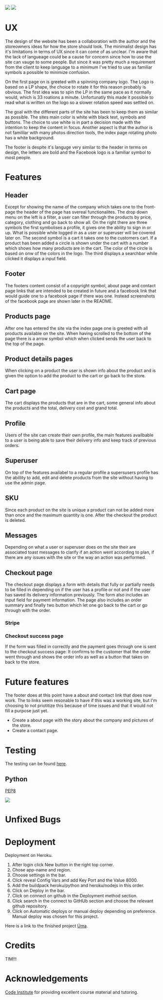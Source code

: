 ![](media/front-page.jpg)
![](media/products.jpg)

# UX 
The design of the website has been a collaboration with the author and the storeowners ideas for how the store should look. The minimalist design has it's limitations in terms of UX since it can come of as unclear. I'm aware that the lack of langueage could be a cause for concern since how to use the site can vauge to some people. But since it was pretty much a requirement from the client to keep language to a minimum I've tried to use as familiar symbols a possible to minimize confusion.

On the first page on is greeted with a spinning company logo. The Logo is based on a LP shape, the choice to rotate it for this reason probably is obvious. The first idea was to spin the LP in the same pace as it normally would, which is 33 roations a minute. Unfortunatly this made it possible to read what is written on the logo so a slower rotation speed was settled on.

The goal with the different parts of the site has been to keep them as similar as possible. 
The sites main color is white with black text, symbols and buttons. The choice to use white is in part a decision made with the intention to keep the content in focus. Another aspect is that the author is not famililar with many photos direction tools, the index page rotating photo has a white background.

The footer is despite it's languge very similar to the header in terms on design, the letters are bold and the Facebook logo is a familiar symbol to most people. 

# Features

## Header

Except for showing the name of the company which takes one to the front-page the header of the page has svereal functionalites. The drop down menu on the left is a filter, a user can filter through the products by price, category, clothing and go back to show all.
On the right there are three symbols the first symbolises a profile, it gives one the ability to sign in or up. What is possible while logged in as a user or superuser will be covered later on. The second symbol is a cart it takes one to the customers cart. If a product has been added a circle is shown under the cart with a number which shows how many products are in the cart. The color of the circle is based on onw of the colors in the logo. The third displays a searchbar while clicked it displays a input field.

## Footer

The footers content consist of a copyright symbol, about page and contact page links that are intended to be created in future and a facebook link that would guide one to a facebook page if there was one. Instead screenshots of the facebook page are shown later in the README.

## Products page

After one has entered the site via the index page one is greeted with all products available on the site. When having scrolled to the bottom of the page there is a arrow symbol which when clicked sends the user back to the top of the page.

## Product details pages

When clicking on a product the user is shown info about the product and is given the option to add the product to the cart or go back to the store.

## Cart page

The cart displays the products that are in the cart, some general info about the products and the total, delivery cost and grand total.

## Profile

Users of the site can create their own profile, the main features availbable to a user is being able to save their delivery info and keep track of previous orders.

## Superuser

On top of the features availabel to a regular profile a supersusers profile has the abillity to add, edit and delete products from the site without having to use the admin page. 

## SKU

Since each product on the site is unique a product can not be added more than once and the maximum quantity is one. After the checkout the product is deleted.

## Messages

Depending on what a user or superuser does on the site their are associated toast messages to clarify if an action went according to plan, if there are any issues with the site or the way an action was performed.

## Checkout page

The checkout page displays a form with details that fully or partially needs to be filled in depending on if the user has a profile or not and if the user has saved its delivery information previously. The form also includes an input field for payment information. The page also includes an order summary and finally two button which let one go back to the cart or go through with the order.

### Stripe



### Checkout success page

If the form was filled in correctly and the payment goes through one is sent to the checkout success page: It confirms to the customer that the order went through and shows the order info as well as a button that takes on back to the store.

# Future features

The footer does at this point have a about and contact link that does now work. The to links seem resonable to have if this was a working site, but I'm choosing to not priotitize this because of time issues and that it would not fill a purpose just yet.
* Create a about page with the story about the company and pictures of the store.
* Create a contact page.

# Testing

The testing can be found [here](test.md).


## Python
[PEP8](http://pep8online.com//)

![](media/)


# Unfixed Bugs


# Deployment
Deployment on Heroku.
1. After login click New button in the right top corner.
2. Chose app-name and region.
3. Choose settings in the bar.
4. Click reveal Config Vars and add Key Port and the Value 8000.
5. Add the buildpack heroku/python and heroku/nodejs in this order.
6. Click on Deploy in the bar.
7. Click on connect on github in the Deployment method section.
8. Click search in the connect to GitHUb section and choose the relevant github repository.
9. Click on Automatic deploys or manual deploy depending on preference. Manual deploy was chosen for this      project.

 Here is a link to the finished project [Úma](https://uma-vintage.herokuapp.com/).

# Credits
TIM!!!


# Acknowledgements 

[Code Institute](https://codeinstitute.net) for providing excellent course material and tutoring.